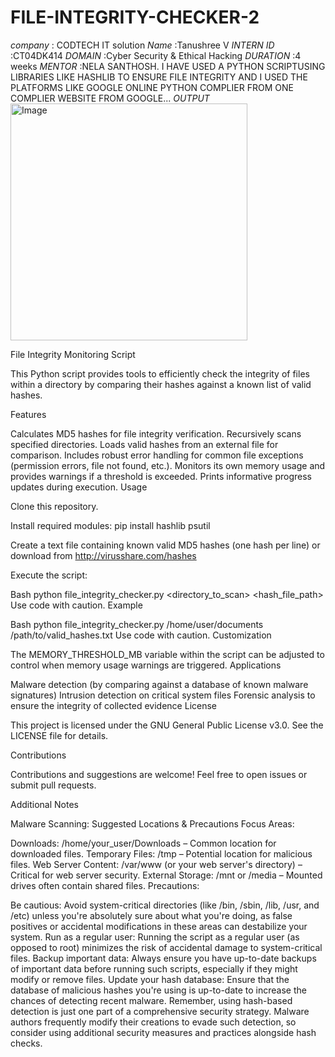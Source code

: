 # FILE-INTEGRITY-CHECKER-2 
*company* : CODTECH IT solution
*Name* :Tanushree V
*INTERN ID* :CT04DK414
*DOMAIN* :Cyber Security & Ethical Hacking
*DURATION* :4 weeks
*MENTOR* :NELA SANTHOSH.
I HAVE USED A PYTHON SCRIPTUSING LIBRARIES LIKE HASHLIB TO
ENSURE FILE INTEGRITY AND I USED THE PLATFORMS LIKE GOOGLE ONLINE PYTHON COMPLIER FROM ONE COMPLIER WEBSITE FROM GOOGLE...
*OUTPUT*
<img width="379" alt="Image" src="https://github.com/user-attachments/assets/2024e928-1c4c-412a-8790-8f7b0e2bc9a7" />

File Integrity Monitoring Script

This Python script provides tools to efficiently check the integrity of files within a directory by comparing their hashes against a known list of valid hashes.

Features

Calculates MD5 hashes for file integrity verification. Recursively scans specified directories. Loads valid hashes from an external file for comparison. Includes robust error handling for common file exceptions (permission errors, file not found, etc.). Monitors its own memory usage and provides warnings if a threshold is exceeded. Prints informative progress updates during execution. Usage

Clone this repository.

Install required modules: pip install hashlib psutil

Create a text file containing known valid MD5 hashes (one hash per line) or download from http://virusshare.com/hashes

Execute the script:

Bash python file_integrity_checker.py <directory_to_scan> <hash_file_path> Use code with caution. Example

Bash python file_integrity_checker.py /home/user/documents /path/to/valid_hashes.txt Use code with caution. Customization

The MEMORY_THRESHOLD_MB variable within the script can be adjusted to control when memory usage warnings are triggered. Applications

Malware detection (by comparing against a database of known malware signatures) Intrusion detection on critical system files Forensic analysis to ensure the integrity of collected evidence License

This project is licensed under the GNU General Public License v3.0. See the LICENSE file for details.

Contributions

Contributions and suggestions are welcome! Feel free to open issues or submit pull requests.

Additional Notes

Malware Scanning: Suggested Locations & Precautions
Focus Areas:

Downloads: /home/your_user/Downloads – Common location for downloaded files.
Temporary Files: /tmp – Potential location for malicious files.
Web Server Content: /var/www (or your web server's directory) – Critical for web server security.
External Storage: /mnt or /media – Mounted drives often contain shared files.
Precautions:

Be cautious: Avoid system-critical directories (like /bin, /sbin, /lib, /usr, and /etc) unless you're absolutely sure about what you're doing, as false positives or accidental modifications in these areas can destabilize your system.
Run as a regular user: Running the script as a regular user (as opposed to root) minimizes the risk of accidental damage to system-critical files.
Backup important data: Always ensure you have up-to-date backups of important data before running such scripts, especially if they might modify or remove files.
Update your hash database: Ensure that the database of malicious hashes you're using is up-to-date to increase the chances of detecting recent malware.
Remember, using hash-based detection is just one part of a comprehensive security strategy. Malware authors frequently modify their creations to evade such detection, so consider using additional security measures and practices alongside hash checks.
